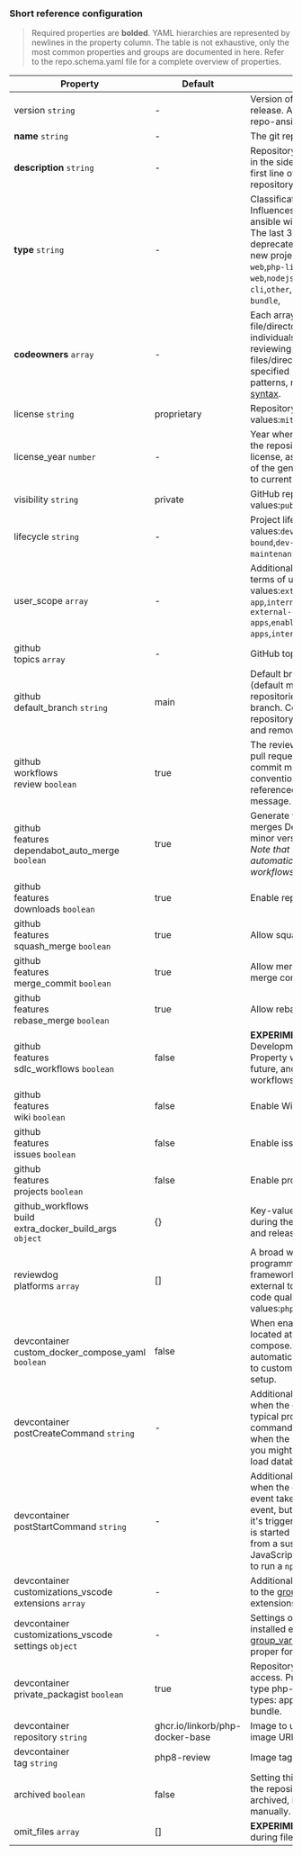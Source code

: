
### Short reference configuration

> Required properties are **bolded**. YAML hierarchies are represented by newlines in the property column.
> The table is not exhaustive, only the most common properties and groups are documented in here. Refer to the
> repo.schema.yaml file for a complete overview of properties.

| Property | Default | Description |
| --- | --- | --- |
| version `string` |-| Version of compatible repo-ansible release. Automatically updated during repo-ansible runs.|
| **name** `string` |-| The git repository name.|
| **description** `string` |-| Repository description that shows up in the sidebar on GitHub, and as the first line of the README after the repository name.|
| **type** `string` |-| Classification of repository type. Influences what additional files repo-ansible will generate when run.<br>The last 3 listed types have been deprecated and should not be used on new projects.&nbsp; Accepted values:`php-web`,`php-library`,`php-cli`,`nodejs-web`,`nodejs-library`,`nodejs-cli`,`other`,`application`,`library`,`symfony-bundle`,||
| **codeowners** `array` |-| Each array item contains a file/directory pattern and an array of individuals or teams responsible for reviewing and maintaining files/directories that match the specified pattern. For a list of allowed patterns, refer to [CODEOWNERS syntax](https://docs.github.com/en/repositories/managing-your-repositorys-settings-and-features/customizing-your-repository/about-code-owners).|
| license `string` |proprietary| Repository license&nbsp; Accepted values:`mit`,`gpl-v3`,`proprietary`,||
| license_year `number` |-| Year when the license was applied to the repository. Used with the MIT license, as it includes the year as part of the generated LICENSE file. Defaults to current year if not set.|
| visibility `string` |private| GitHub repository visibility.&nbsp; Accepted values:`public`,`private`,||
| lifecycle `string` |-| Project lifecycle stage.&nbsp; Accepted values:`dev-research`,`dev-prod-bound`,`dev-prod`,`dev-maintenance`,`deprecated-prod`,`archived`,||
| user_scope `array` |-| Additional project classification in terms of users served.&nbsp; Accepted values:`external-customer-facing-app`,`internal-team-facing-app`,`enables-external-customer-facing-apps`,`enables-internal-team-facing-apps`,`internal-devops-tooling`,||
| github<br>topics `array` |-| GitHub topics. An array of strings.|
| github<br>default_branch `string` |main| Default branch configuration in GitHub (default main). Override for older repositories that still use master branch. Consider updating your repository to include a main branch and remove this option.|
| github<br>workflows<br>review `boolean` |true| The review workflow will trigger for pull requests and will check if the commit messages conform with conventional commits, and if cards are referenced as part of the commit message.|
| github<br>features<br>dependabot_auto_merge `boolean` |true| Generate workflow that automatically merges Dependabot PRs for patch and minor version releases.<br> *Note that merging the PR won't automatically trigger other followup workflows.*|
| github<br>features<br>downloads `boolean` |true| Enable repository downloads.|
| github<br>features<br>squash_merge `boolean` |true| Allow squash-merging pull requests.|
| github<br>features<br>merge_commit `boolean` |true| Allow merging pull requests with merge commit.|
| github<br>features<br>rebase_merge `boolean` |true| Allow rebase-merging pull requests.|
| github<br>features<br>sdlc_workflows `boolean` |false| **EXPERIMENTAL** Software Development Lifecycle Workflows. Property will likely be removed in the future, and enabled by default, when workflows have been stabilized.|
| github<br>features<br>wiki `boolean` |false| Enable Wiki tab.|
| github<br>features<br>issues `boolean` |false| Enable issues tab.|
| github<br>features<br>projects `boolean` |false| Enable projects tab.|
| github_workflows<br>build<br>extra_docker_build_args `object` |{}| Key-value pairs to use as build args during the docker build step of build and release workflow|
| reviewdog<br>platforms `array` |[]| A broad way to categorize programming languages, libraries, and frameworks, and for which we have an external tool we can use to assure code quality during review.&nbsp; Accepted values:`php`,`twig`,||
| devcontainer<br>custom_docker_compose_yaml `boolean` |false| When enabled the compose file located at .devcontainer/docker-compose.yaml will no longer get automatically updated. Allowing users to customize their docker-compose setup.|
| devcontainer<br>postCreateCommand `string` |-| Additional (shell) commands to run when the containers is created. For a typical project you would specify commands that only need to run once when the project is setup. For example you might add a command in here to load database fixtures for your project.|
| devcontainer<br>postStartCommand `string` |-| Additional (shell) commands to run when the container is started. This event takes place after the create event, but opposed to the create event it's triggered every time the container is started (including when it's resumed from a suspended state). In a typical JavaScript application you might set it to run a `npm run dev` or equivalent step.|
| devcontainer<br>customizations_vscode<br>extensions `array` |-| Additional extensions to install. Refer to the [group_vars/all.yaml](group_vars/all.yaml) file for extensions installed by default.|
| devcontainer<br>customizations_vscode<br>settings `object` |-| Settings overrides for VSCode and installed extensions. Refer to the [group_vars/all.yaml](group_vars/all.yaml) file regarding proper format and default values.|
| devcontainer<br>private_packagist `boolean` |true| Repository requires private packagist access. Property is ignored is not of type php-*, or the other (deprecated) types: application, library, symfony-bundle.|
| devcontainer<br>repository `string` |ghcr.io/linkorb/php-docker-base| Image to use for devcontainer (registry image URL)|
| devcontainer<br>tag `string` |php8-review| Image tag|
| archived `boolean` |false| Setting this option to `true` will cause the repository to be archived. Once archived, it can only be unarchived manually.|
| omit_files `array` |[]| **EXPERIMENTAL** A list of files to skip during file generation.|